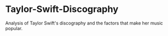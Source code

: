 # Taylor-Swift-Discography
Analysis of Taylor Swift's discography and the factors that make her music popular.
